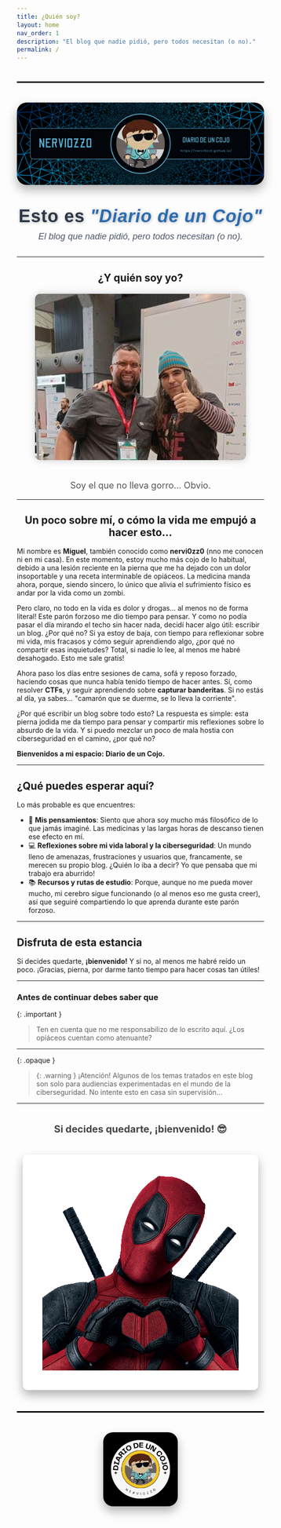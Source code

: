 ```yaml
---
title: ¿Quién soy?
layout: home
nav_order: 1
description: "El blog que nadie pidió, pero todos necesitan (o no)."
permalink: /
---
```

<hr style="border: none; border-top: 2px solid #000; margin: 40px 0; width: 100%;">
<div style="text-align: center; margin: 40px 0;">
  <img src="/assets/images/NERVI0ZZ0.png" alt="Portada" style="max-width: 100%; height: auto; border-radius: 20px; box-shadow: 0 10px 20px rgba(0, 0, 0, 0.3); transition: transform 0.3s ease-in-out;" onmouseover="this.style.transform='scale(1.05)';" onmouseout="this.style.transform='scale(1)';">
</div>

<div style="text-align: center; margin: 30px 0;">
<h1 style="font-size: 36px; font-weight: 700; color: #2D3748; text-shadow: 1px 1px 6px rgba(0,0,0,0.3); margin: 0; font-family: 'Arial', sans-serif; letter-spacing: 1px;">
  Esto es <span style="color: #2B6CB0; font-style: italic;">"Diario de un Cojo"</span>
</h1>
<p style="font-size: 18px; color: #4A5568; font-family: 'Arial', sans-serif; font-style: italic; margin-top: 10px;">
  El blog que nadie pidió, pero todos necesitan (o no).
</p>
</div>

---

<h2 align="center">¿Y quién soy yo?</h2>
<div style="text-align: center; margin-top: 20px;">
  <img src="/assets/images/txemita.jpg" alt="Soy el que no lleva gorro... Obvio." style="max-width: 100%; height: auto; border-radius: 10px; box-shadow: 0px 0px 15px rgba(0,0,0,0.2); margin-bottom: 20px;">
  <p style="font-size: 18px; color: #555;">Soy el que no lleva gorro... Obvio.</p>
</div>

---

<h2 align="center">Un poco sobre mí, o cómo la vida me empujó a hacer esto…</h2>

Mi nombre es **Miguel**, también conocido como **nervi0zz0** (nno me conocen ni en mi casa). En este momento, estoy mucho más cojo de lo habitual, debido a una lesión reciente en la pierna que me ha dejado con un dolor insoportable y una receta interminable de opiáceos. La medicina manda ahora, porque, siendo sincero, lo único que alivia el sufrimiento físico es andar por la vida como un zombi.

Pero claro, no todo en la vida es dolor y drogas... al menos no de forma literal! Este parón forzoso me dio tiempo para pensar. Y como no podía pasar el día mirando el techo sin hacer nada, decidí hacer algo útil: escribir un blog. ¿Por qué no? Si ya estoy de baja, con tiempo para reflexionar sobre mi vida, mis fracasos y cómo seguir aprendiendo algo, ¿por qué no compartir esas inquietudes? Total, si nadie lo lee, al menos me habré desahogado. Esto me sale gratis!

Ahora paso los días entre sesiones de cama, sofá y reposo forzado, haciendo cosas que nunca había tenido tiempo de hacer antes. Sí, como resolver **CTFs**, y seguir aprendiendo sobre **capturar banderitas**. Si no estás al día, ya sabes... "camarón que se duerme, se lo lleva la corriente".

¿Por qué escribir un blog sobre todo esto? La respuesta es simple: esta pierna jodida me da tiempo para pensar y compartir mis reflexiones sobre lo absurdo de la vida. Y si puedo mezclar un poco de mala hostia con ciberseguridad en el camino, ¿por qué no?

**Bienvenidos a mi espacio: Diario de un Cojo.**

---

## ¿Qué puedes esperar aquí?

Lo más probable es que encuentres:

- 🧠 **Mis pensamientos**: Siento que ahora soy mucho más filosófico de lo que jamás imaginé. Las medicinas y las largas horas de descanso tienen ese efecto en mí.
- 💻 **Reflexiones sobre mi vida laboral y la ciberseguridad**: Un mundo lleno de amenazas, frustraciones y usuarios que, francamente, se merecen su propio blog. ¿Quién lo iba a decir? Yo que pensaba que mi trabajo era aburrido!
- 📚 **Recursos y rutas de estudio**: Porque, aunque no me pueda mover mucho, mi cerebro sigue funcionando (o al menos eso me gusta creer), así que seguiré compartiendo lo que aprenda durante este parón forzoso.

---

## Disfruta de esta estancia

Si decides quedarte, **¡bienvenido!** Y si no, al menos me habré reído un poco. ¡Gracias, pierna, por darme tanto tiempo para hacer cosas tan útiles!

---

### Antes de continuar debes saber que

{: .important }
> Ten en cuenta que no me responsabilizo de lo escrito aquí. ¿Los opiáceos cuentan como atenuante?

---

{: .opaque }
> {: .warning }
> ¡Atención! Algunos de los temas tratados en este blog son solo para audiencias experimentadas en el mundo de la ciberseguridad. No intente esto en casa sin supervisión...

---

<div style="text-align: center; margin-top: 40px;">
  <span style="font-size: 20px; color: #444; font-weight: bold;">Si decides quedarte, ¡bienvenido! 😎</span>
</div>

<div style="text-align: center; margin-top: 40px;">
  <img src="/assets/images/gif/14Vb.gif" alt="corazones" style="max-width: 100%; height: auto; border-radius: 10px; box-shadow: 0px 10px 20px rgba(0, 0, 0, 0.3);">
</div>

<hr style="border: none; border-top: 2px solid #000; margin: 40px 0; width: 100%;">

<div style="text-align: center; margin: 40px 0;">
  <img src="/assets/images/cojo.png" alt="Firma" style="max-width: 30%; height: auto; border-radius: 20px; box-shadow: 0 10px 20px rgba(0, 0, 0, 0.3);">
</div>